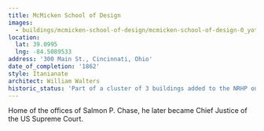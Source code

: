 ```yaml
---
title: McMicken School of Design
images:
  - buildings/mcmicken-school-of-design/mcmicken-school-of-design-0_yotym8
location:
  lat: 39.0995
  lng: -84.5089533
address: '300 Main St., Cincinnati, Ohio'
date_of_completion: '1862'
style: Itanianate
architect: William Walters
historic_status: 'Part of a cluster of 3 buildings added to the NRHP on July 15, 1983.'
---
```


Home of the offices of Salmon P. Chase, he later became Chief Justice of the US Supreme Court.
